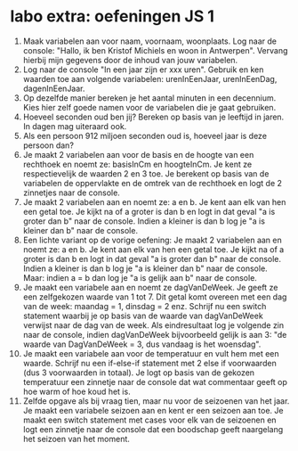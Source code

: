 # labo extra: oefeningen JS 1

1. Maak variabelen aan voor naam, voornaam, woonplaats. Log naar de console: "Hallo, ik ben Kristof Michiels en woon in Antwerpen". Vervang hierbij mijn gegevens door de inhoud van jouw variabelen. 
2. Log naar de console "In een jaar zijn er xxx uren". Gebruik en ken waarden toe aan volgende variabelen: urenInEenJaar, urenInEenDag, dagenInEenJaar. 
3. Op dezelfde manier bereken je het aantal minuten in een decennium. Kies hier zelf goede namen voor de variabelen die je gaat gebruiken. 
4. Hoeveel seconden oud ben jij? Bereken op basis van je leeftijd in jaren. In dagen mag uiteraard ook.  
5. Als een persoon 912 miljoen seconden oud is, hoeveel jaar is deze persoon dan? 
6. Je maakt 2 variabelen aan voor de basis en de hoogte van een rechthoek en noemt ze: basisInCm en hoogteInCm. Je kent ze respectievelijk de waarden 2 en 3 toe. Je berekent op basis van de variabelen de oppervlakte en de omtrek van de rechthoek en logt de 2 zinnetjes naar de console. 
7. Je maakt 2 variabelen aan en noemt ze: a en b. Je kent aan elk van hen een getal toe. Je kijkt na of a groter is dan b en logt in dat geval "a is groter dan b" naar de console. Indien a kleiner is dan b log je "a is kleiner dan b" naar de console. 
8. Een lichte variant op de vorige oefening:  Je maakt 2 variabelen aan en noemt ze: a en b. Je kent aan elk van hen een getal toe. Je kijkt na of a groter is dan b en logt in dat geval "a is groter dan b" naar de console. Indien a kleiner is dan b log je "a is kleiner dan b" naar de console. Maar: indien a = b dan log je "a is gelijk aan b" naar de console. 
9. Je maakt een variabele aan en noemt ze dagVanDeWeek. Je geeft ze een zelfgekozen waarde van 1 tot 7. Dit getal komt overeen met een dag van de week: maandag = 1, dinsdag = 2 enz. Schrijf nu een switch statement waarbij je op basis van de waarde van dagVanDeWeek verwijst naar de dag van de week. Als eindresultaat log je volgende zin naar de console, indien dagVanDeWeek bijvoorbeeld gelijk is aan 3: "de waarde van DagVanDeWeek = 3, dus vandaag is het woensdag". 
10. Je maakt een variabele aan voor de temperatuur en vult hem met een waarde. Schrijf nu een if-else-if statement met 2 else if voorwaarden \(dus 3 voorwaarden in totaal\). Je logt op basis van de gekozen temperatuur een zinnetje naar de console dat wat commentaar geeft op hoe warm of hoe koud het is. 
11. Zelfde opgave als bij vraag tien, maar nu voor de seizoenen van het jaar. Je maakt een variabele seizoen aan en kent er een seizoen aan toe. Je maakt een switch statement met cases voor elk van de seizoenen en logt een zinnetje naar de console dat een boodschap geeft naargelang het seizoen van het moment.

